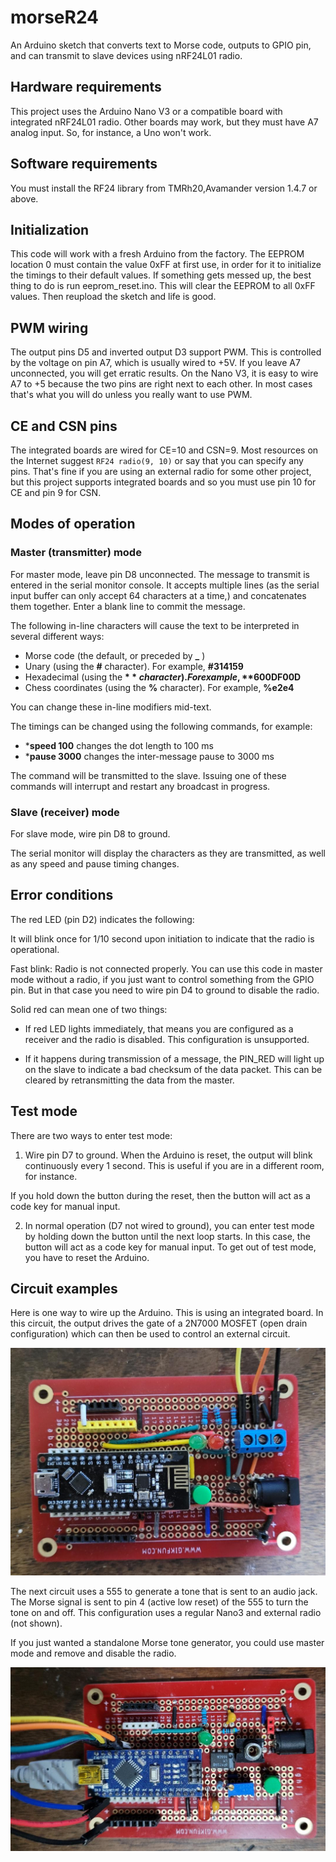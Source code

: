 # morseR24

An Arduino sketch that converts text to Morse code, outputs to GPIO pin, and can transmit to slave devices using nRF24L01 radio.

## Hardware requirements

This project uses the Arduino Nano V3 or a compatible board with integrated nRF24L01 radio. Other boards may work, but they must have A7 analog input. So, for instance, a Uno won't work.

## Software requirements

You must install the RF24 library from TMRh20,Avamander version 1.4.7 or above.

## Initialization

This code will work with a fresh Arduino from the factory. The EEPROM location 0 must contain the value 0xFF at first use, in order for it to initialize the timings to their default values. If something gets messed up, the best thing to do is run eeprom_reset.ino. This will clear the EEPROM to all 0xFF values. Then reupload the sketch and life is good.

## PWM wiring

The output pins D5 and inverted output D3 support PWM. This is controlled by the voltage on pin A7, which is usually wired to +5V. If you leave A7 unconnected, you will get erratic results. On the Nano V3, it is easy to wire A7 to +5 because the two pins are right next to each other. In most cases that's what you will do unless you really want to use PWM.

## CE and CSN pins

The integrated boards are wired for CE=10 and CSN=9. Most resources on the Internet suggest `RF24 radio(9, 10)` or say that you can specify any pins. That's fine if you are using an external radio for some other project, but this project supports integrated boards and so you must use pin 10 for CE and pin 9 for CSN.

## Modes of operation

### Master (transmitter) mode

For master mode, leave pin D8 unconnected. The message to transmit is entered in the serial monitor console. It accepts multiple lines (as the serial input buffer can only accept 64 characters at a time,) and concatenates them together. Enter a blank line to commit the message.

The following in-line characters will cause the text to be interpreted in several different ways:

- Morse code (the default, or preceded by **_** )
- Unary (using the **#** character). For example, **#314159**
- Hexadecimal (using the **$** character). For example, **$600DF00D**
- Chess coordinates (using the **%** character). For example, **%e2e4**

You can change these in-line modifiers mid-text.

The timings can be changed using the following commands, for example:

- ***speed 100** changes the dot length to 100 ms
- ***pause 3000** changes the inter-message pause to 3000 ms

The command will be transmitted to the slave. Issuing one of these commands will interrupt and restart any broadcast in progress.

### Slave (receiver) mode

For slave mode, wire pin D8 to ground.

The serial monitor will display the characters as they are transmitted, as well as any speed and pause timing changes.

## Error conditions

The red LED (pin D2) indicates the following:

It will blink once for 1/10 second upon initiation to indicate that the radio is operational.

Fast blink: Radio is not connected properly. You can use this code in master mode without a radio, if you just want to control something from the GPIO pin. But in that case you need to wire pin D4 to ground to disable the radio.

Solid red can mean one of two things:

-  If red LED lights immediately, that means you are configured as a receiver and the radio is disabled. This configuration is unsupported.
    
-  If it happens during transmission of a message, the PIN_RED will light up on the slave to indicate a bad checksum of the data packet. This can be cleared by retransmitting the data from the master.

## Test mode

There are two ways to enter test mode:

1.  Wire pin D7 to ground. When the Arduino is reset, the output will blink continuously every 1 second. This is useful if you are in a different room, for instance.

If you hold down the button during the reset, then the button will act as a code key for manual input.

2.  In normal operation (D7 not wired to ground), you can enter test mode by holding down the button until the next loop starts. In this case, the button will act as a code key for manual input. To get out of test mode, you have to reset the Arduino.

## Circuit examples

Here is one way to wire up the Arduino. This is using an integrated board. In this circuit, the output drives the gate of a 2N7000 MOSFET (open drain configuration) which can then be used to control an external circuit.

![MOSFET board](img/mosfet-board.jpg)

The next circuit uses a 555 to generate a tone that is sent to an audio jack. The Morse signal is sent to pin 4 (active low reset) of the 555 to turn the tone on and off. This configuration uses a regular Nano3 and external radio (not shown).

If you just wanted a standalone Morse tone generator, you could use master mode and remove and disable the radio.

![Tone generator](img/audio-board.jpg)

